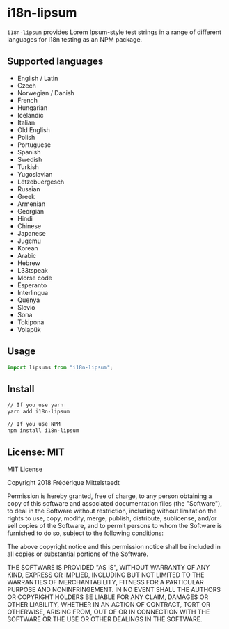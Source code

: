 # i18n-lipsum

`i18n-lipsum` provides Lorem Ipsum-style test strings in a range of different languages for i18n testing as an NPM package.

## Supported languages

- English / Latin
- Czech
- Norwegian / Danish
- French
- Hungarian
- Icelandic
- Italian
- Old English
- Polish
- Portuguese
- Spanish
- Swedish
- Turkish
- Yugoslavian
- Lëtzebuergesch
- Russian
- Greek
- Armenian
- Georgian
- Hindi
- Chinese
- Japanese
- Jugemu
- Korean
- Arabic
- Hebrew
- L33tspeak
- Morse code
- Esperanto
- Interlingua
- Quenya
- Slovio
- Sona
- Tokipona
- Volapük

## Usage

```ts
import lipsums from "i18n-lipsum";
```

## Install

```sh
// If you use yarn
yarn add i18n-lipsum

// If you use NPM
npm install i18n-lipsum
```

## License: MIT

MIT License

Copyright 2018 Frédérique Mittelstaedt

Permission is hereby granted, free of charge, to any person obtaining a copy of
this software and associated documentation files (the "Software"), to deal in
the Software without restriction, including without limitation the rights to
use, copy, modify, merge, publish, distribute, sublicense, and/or sell copies
of the Software, and to permit persons to whom the Software is furnished to do
so, subject to the following conditions:

The above copyright notice and this permission notice shall be included in all
copies or substantial portions of the Software.

THE SOFTWARE IS PROVIDED "AS IS", WITHOUT WARRANTY OF ANY KIND, EXPRESS OR
IMPLIED, INCLUDING BUT NOT LIMITED TO THE WARRANTIES OF MERCHANTABILITY,
FITNESS FOR A PARTICULAR PURPOSE AND NONINFRINGEMENT. IN NO EVENT SHALL THE
AUTHORS OR COPYRIGHT HOLDERS BE LIABLE FOR ANY CLAIM, DAMAGES OR OTHER
LIABILITY, WHETHER IN AN ACTION OF CONTRACT, TORT OR OTHERWISE, ARISING FROM,
OUT OF OR IN CONNECTION WITH THE SOFTWARE OR THE USE OR OTHER DEALINGS IN THE
SOFTWARE.
